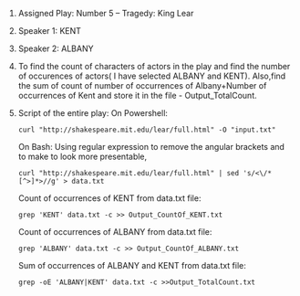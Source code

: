 1)	Assigned Play: Number 5 – Tragedy: King Lear
2)	Speaker 1: KENT
3)	Speaker 2: ALBANY
4)	To find the count of characters of actors in the play and find the number of occurences of actors( I have selected ALBANY and KENT). Also,find the sum of count of   	         number of occurrences of Albany+Number of occurrences of Kent and store it in the file - Output_TotalCount.
5)	Script of the entire play:
	On Powershell: 
	
		curl "http://shakespeare.mit.edu/lear/full.html" -O "input.txt"

	On Bash: Using regular expression to remove the angular brackets and to make to look more presentable,

		curl "http://shakespeare.mit.edu/lear/full.html" | sed 's/<\/*[^>]*>//g' > data.txt

	Count of occurrences of KENT from data.txt file:
		
		grep 'KENT' data.txt -c >> Output_CountOf_KENT.txt

	Count of occurrences of ALBANY from data.txt file:
		
		grep 'ALBANY' data.txt -c >> Output_CountOf_ALBANY.txt

	Sum of occurrences of ALBANY and KENT from data.txt file:
		
		grep -oE 'ALBANY|KENT' data.txt -c >>Output_TotalCount.txt
